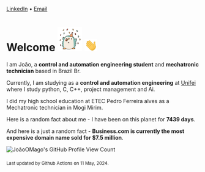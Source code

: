 [LinkedIn](https://www.linkedin.com/in/joão-pedro-gozzoli-b95641301/) &bull;
[Email](joaopedrogozzoli@gmail.com)

# Welcome <img src="happy.gif" height="64px" /> <img src="wave.gif" height="32px" />

I am João, a  **control and automation engineering student** and **mechatronic technician** based in Brazil Br.

Currently, I am studying as a **control and automation engineering** at [Unifei](https://unifei.edu.br) where I study python, C, C++, project management and Ai.

I did my high school education at ETEC Pedro Ferreira alves as a Mechatronic technician in Mogi Mirim.

Here is a random fact about me - I have been on this planet for **7439 days**.

And here is a just a random fact -  **Business.com is currently the most expensive domain name sold for $7.5 million**.

![JoãoOMago's GitHub Profile View Count](https://komarev.com/ghpvc/?username=JoaoOMago)

<sub>Last updated by Github Actions on 11 May, 2024.</sub>
